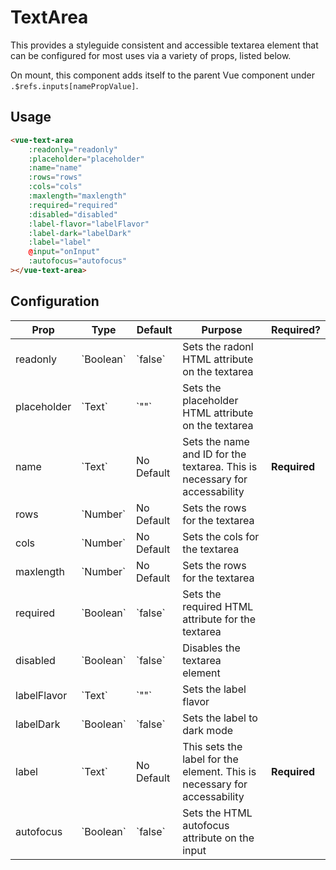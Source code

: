 # TextArea

This provides a styleguide consistent and accessible textarea element that can be configured for most uses via a variety of props, listed below.

On mount, this component adds itself to the parent Vue component under `.$refs.inputs[namePropValue]`. 

## Usage

```html
<vue-text-area
    :readonly="readonly"
    :placeholder="placeholder"
    :name="name"
    :rows="rows"
    :cols="cols"
    :maxlength="maxlength"
    :required="required"
    :disabled="disabled"
    :label-flavor="labelFlavor"
    :label-dark="labelDark"
    :label="label"
    @input="onInput"
    :autofocus="autofocus"
></vue-text-area>
```

## Configuration

<table>
    <thead>
        <tr>
            <th>Prop</th>
            <th>Type</th>
            <th>Default</th>
            <th>Purpose</th>
            <th>Required?</th>
        </tr>
    </thead>
    <tbody>
        <tr>
            <td>readonly</td>
            <td>`Boolean`</td>
            <td>`false`</td>
            <td>Sets the radonl HTML attribute on the textarea</td>
            <td>&nbsp;</td>
        </tr>
        <tr>
            <td>placeholder</td>
            <td>`Text`</td>
            <td>`""`</td>
            <td>Sets the placeholder HTML attribute on the textarea</td>
            <td>&nbsp;</td>
        </tr>
        <tr>
            <td>name</td>
            <td>`Text`</td>
            <td>No Default</td>
            <td>Sets the name and ID for the textarea. This is necessary for accessability</td>
            <td><b>Required</b></td>
        </tr>
        <tr>
            <td>rows</td>
            <td>`Number`</td>
            <td>No Default</td>
            <td>Sets the rows for the textarea</td>
            <td></td>
        </tr>
        <tr>
            <td>cols</td>
            <td>`Number`</td>
            <td>No Default</td>
            <td>Sets the cols for the textarea</td>
            <td></td>
        </tr>
        <tr>
            <td>maxlength</td>
            <td>`Number`</td>
            <td>No Default</td>
            <td>Sets the rows for the textarea</td>
            <td></td>
        </tr>
        <tr>
            <td>required</td>
            <td>`Boolean`</td>
            <td>`false`</td>
            <td>Sets the required HTML attribute for the textarea</td>
            <td>&nbsp;</td>
        </tr>
        <tr>
            <td>disabled</td>
            <td>`Boolean`</td>
            <td>`false`</td>
            <td>Disables the textarea element</td>
            <td>&nbsp;</td>
        </tr>
        <tr>
            <td>labelFlavor</td>
            <td>`Text`</td>
            <td>`""`</td>
            <td>Sets the label flavor</td>
            <td>&nbsp;</td>
        </tr>
        <tr>
            <td>labelDark</td>
            <td>`Boolean`</td>
            <td>`false`</td>
            <td>Sets the label to dark mode</td>
            <td>&nbsp;</td>
        </tr>
        <tr>
            <td>label</td>
            <td>`Text`</td>
            <td>No Default</td>
            <td>This sets the label for the element. This is necessary for accessability</td>
            <td><b>Required</b></td>
        </tr>
        <tr>
            <td>autofocus</td>
            <td>`Boolean`</td>
            <td>`false`</td>
            <td>Sets the HTML autofocus attribute on the input</td>
            <td>&nbsp;</td>
        </tr>
    </tbody>